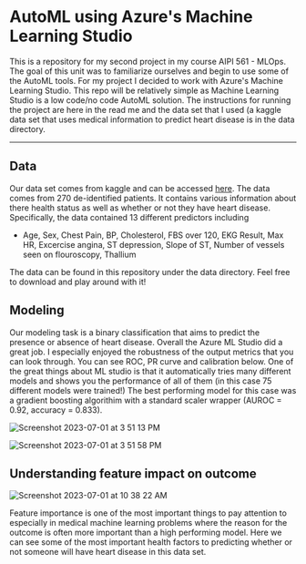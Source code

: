 # AutoML using Azure's Machine Learning Studio
This is a repository for my second project in my course AIPI 561 - MLOps. The goal of this unit was to familiarize ourselves and begin to use some of the AutoML tools. 
For my project I decided to work with Azure's Machine Learning Studio. This repo will be relatively simple as Machine Learning Studio is a low code/no code AutoML solution. 
The instructions for running the project are here in the read me and the data set that I used (a kaggle data set that uses medical information to predict heart disease is in the 
data directory. 

---

## Data 
Our data set comes from kaggle and can be accessed [here]([url](https://www.kaggle.com/datasets/johnsmith88/heart-disease-dataset)). The data comes from 270 de-identified patients. It contains various information about there health status as well as whether or not they have heart disease. Specifically, the data contained 13 different predictors including
- Age, Sex, Chest Pain, BP, Cholesterol, FBS over 120, EKG Result, Max HR, Excercise angina, ST depression, Slope of ST, Number of vessels seen on flouroscopy, Thallium

The data can be found in this repository under the data directory. Feel free to download and play around with it!


## Modeling 
Our modeling task is a binary classification that aims to predict the presence or absence of heart disease. Overall the Azure ML Studio did a great job. I especially enjoyed the robustness of the output metrics that you can look through. You can see ROC, PR curve and calibration below. One of the great things about ML studio is that it automatically tries many different models and shows you the performance of all of them (in this case 75 different models were trained!) The best performing model for this case was a gradient boosting algorithim with a standard scaler wrapper (AUROC = 0.92, accuracy = 0.833). 

![Screenshot 2023-07-01 at 3 51 13 PM](https://github.com/BrunoValan/MLOPS_AutoML/assets/110431113/47e068a6-f5fd-41fc-a7ad-aaae0c96b104)

![Screenshot 2023-07-01 at 3 51 58 PM](https://github.com/BrunoValan/MLOPS_AutoML/assets/110431113/cc36cd96-a140-4705-bcf2-5aaa1cc9fc39)


## Understanding feature impact on outcome
![Screenshot 2023-07-01 at 10 38 22 AM](https://github.com/BrunoValan/MLOPS_AutoML/assets/110431113/d407ec51-3754-415f-b537-b496fa831c6d)

Feature importance is one of the most important things to pay attention to especially in medical machine learning problems where the reason for the outcome is often more important than a high performing model. Here we can see some of the most important health factors to predicting whether or not someone will have heart disease in this data set.



